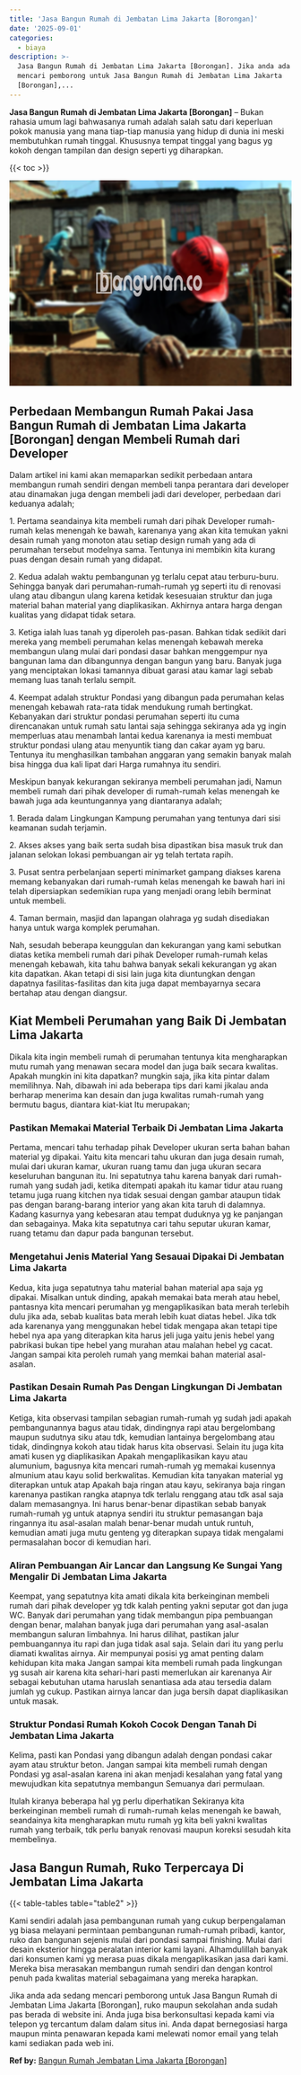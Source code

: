 ```yaml
---
title: 'Jasa Bangun Rumah di Jembatan Lima Jakarta [Borongan]'
date: '2025-09-01'
categories:
  - biaya
description: >-
  Jasa Bangun Rumah di Jembatan Lima Jakarta [Borongan]. Jika anda ada sedang
  mencari pemborong untuk Jasa Bangun Rumah di Jembatan Lima Jakarta
  [Borongan],...
---
```


**Jasa Bangun Rumah di Jembatan Lima Jakarta \[Borongan\]** – Bukan rahasia umum lagi bahwasanya rumah adalah salah satu dari keperluan pokok manusia yang mana tiap-tiap manusia yang hidup di dunia ini meski membutuhkan rumah tinggal. Khususnya tempat tinggal yang bagus yg kokoh dengan tampilan dan design seperti yg diharapkan.

{{< toc >}}

![Jasa Bangun Rumah di Jembatan Lima Jakarta [Borongan]](/images/borong-bangunan-10.png)

## Perbedaan Membangun Rumah Pakai Jasa Bangun Rumah di Jembatan Lima Jakarta \[Borongan\] dengan Membeli Rumah dari Developer

Dalam artikel ini kami akan memaparkan sedikit perbedaan antara membangun rumah sendiri dengan membeli tanpa perantara dari developer atau dinamakan juga dengan membeli jadi dari developer, perbedaan dari keduanya adalah;

1\. Pertama seandainya kita membeli rumah dari pihak Developer rumah-rumah kelas menengah ke bawah, karenanya yang akan kita temukan yakni desain rumah yang monoton atau setiap design rumah yang ada di perumahan tersebut modelnya sama. Tentunya ini membikin kita kurang puas dengan desain rumah yang didapat.

2\. Kedua adalah waktu pembangunan yg terlalu cepat atau terburu-buru. Sehingga banyak dari perumahan-rumah-rumah yg seperti itu di renovasi ulang atau dibangun ulang karena ketidak kesesuaian struktur dan juga material bahan material yang diaplikasikan. Akhirnya antara harga dengan kualitas yang didapat tidak setara.

3\. Ketiga ialah luas tanah yg diperoleh pas-pasan. Bahkan tidak sedikit dari mereka yang membeli perumahan kelas menengah kebawah mereka membangun ulang mulai dari pondasi dasar bahkan menggempur nya bangunan lama dan dibangunnya dengan bangun yang baru. Banyak juga yang menciptakan lokasi tamannya dibuat garasi atau kamar lagi sebab memang luas tanah terlalu sempit.

4\. Keempat adalah struktur Pondasi yang dibangun pada perumahan kelas menengah kebawah rata-rata tidak mendukung rumah bertingkat. Kebanyakan dari struktur pondasi perumahan seperti itu cuma direncanakan untuk rumah satu lantai saja sehingga sekiranya ada yg ingin memperluas atau menambah lantai kedua karenanya ia mesti membuat struktur pondasi ulang atau menyuntik tiang dan cakar ayam yg baru. Tentunya itu menghasilkan tambahan anggaran yang semakin banyak malah bisa hingga dua kali lipat dari Harga rumahnya itu sendiri.

Meskipun banyak kekurangan sekiranya membeli perumahan jadi, Namun membeli rumah dari pihak developer di rumah-rumah kelas menengah ke bawah juga ada keuntungannya yang diantaranya adalah;

1\. Berada dalam Lingkungan Kampung perumahan yang tentunya dari sisi keamanan sudah terjamin.

2\. Akses akses yang baik serta sudah bisa dipastikan bisa masuk truk dan jalanan selokan lokasi pembuangan air yg telah tertata rapih.

3\. Pusat sentra perbelanjaan seperti minimarket gampang diakses karena memang kebanyakan dari rumah-rumah kelas menengah ke bawah hari ini telah dipersiapkan sedemikian rupa yang menjadi orang lebih berminat untuk membeli.

4\. Taman bermain, masjid dan lapangan olahraga yg sudah disediakan hanya untuk warga komplek perumahan.

Nah, sesudah beberapa keunggulan dan kekurangan yang kami sebutkan diatas ketika membeli rumah dari pihak Developer rumah-rumah kelas menengah kebawah, kita tahu bahwa banyak sekali kekurangan yg akan kita dapatkan. Akan tetapi di sisi lain juga kita diuntungkan dengan dapatnya fasilitas-fasilitas dan kita juga dapat membayarnya secara bertahap atau dengan diangsur.

## Kiat Membeli Perumahan yang Baik Di Jembatan Lima Jakarta

Dikala kita ingin membeli rumah di perumahan tentunya kita mengharapkan mutu rumah yang menawan secara model dan juga baik secara kwalitas. Apakah mungkin ini kita dapatkan? mungkin saja, jika kita pintar dalam memilihnya. Nah, dibawah ini ada beberapa tips dari kami jikalau anda berharap menerima kan desain dan juga kwalitas rumah-rumah yang bermutu bagus, diantara kiat-kiat Itu merupakan;

### Pastikan Memakai Material Terbaik Di Jembatan Lima Jakarta

Pertama, mencari tahu terhadap pihak Developer ukuran serta bahan bahan material yg dipakai. Yaitu kita mencari tahu ukuran dan juga desain rumah, mulai dari ukuran kamar, ukuran ruang tamu dan juga ukuran secara keseluruhan bangunan itu. Ini sepatutnya tahu karena banyak dari rumah-rumah yang sudah jadi, ketika ditempati apakah itu kamar tidur atau ruang tetamu juga ruang kitchen nya tidak sesuai dengan gambar ataupun tidak pas dengan barang-barang interior yang akan kita taruh di dalamnya. Kadang kasurnya yang kebesaran atau tempat duduknya yg ke panjangan dan sebagainya. Maka kita sepatutnya cari tahu seputar ukuran kamar, ruang tetamu dan dapur pada bangunan tersebut.

### Mengetahui Jenis Material Yang Sesauai Dipakai Di Jembatan Lima Jakarta

Kedua, kita juga sepatutnya tahu material bahan material apa saja yg dipakai. Misalkan untuk dinding, apakah memakai bata merah atau hebel, pantasnya kita mencari perumahan yg mengaplikasikan bata merah terlebih dulu jika ada, sebab kualitas bata merah lebih kuat diatas hebel. Jika tdk ada karenanya yang menggunakan hebel tidak mengapa akan tetapi tipe hebel nya apa yang diterapkan kita harus jeli juga yaitu jenis hebel yang pabrikasi bukan tipe hebel yang murahan atau malahan hebel yg cacat. Jangan sampai kita peroleh rumah yang memkai bahan material asal-asalan.

### Pastikan Desain Rumah Pas Dengan Lingkungan Di Jembatan Lima Jakarta

Ketiga, kita observasi tampilan sebagian rumah-rumah yg sudah jadi apakah pembangunannya bagus atau tidak, dindingnya rapi atau bergelombang maupun sudutnya siku atau tdk, kemudian lantainya bergelombang atau tidak, dindingnya kokoh atau tidak harus kita observasi. Selain itu juga kita amati kusen yg diaplikasikan Apakah mengaplikasikan kayu atau alumunium, bagusnya kita mencari rumah-rumah yg memakai kusennya almunium atau kayu solid berkwalitas. Kemudian kita tanyakan material yg diterapkan untuk atap Apakah baja ringan atau kayu, sekiranya baja ringan karenanya pastikan rangka atapnya tdk terlalu renggang atau tdk asal saja dalam memasangnya. Ini harus benar-benar dipastikan sebab banyak rumah-rumah yg untuk atapnya sendiri itu struktur pemasangan baja ringannya itu asal-asalan malah benar-benar mudah untuk runtuh, kemudian amati juga mutu genteng yg diterapkan supaya tidak mengalami permasalahan bocor di kemudian hari.

### Aliran Pembuangan Air Lancar dan Langsung Ke Sungai Yang Mengalir Di Jembatan Lima Jakarta

Keempat, yang sepatutnya kita amati dikala kita berkeinginan membeli rumah dari pihak developer yg tdk kalah penting yakni seputar got dan juga WC. Banyak dari perumahan yang tidak membangun pipa pembuangan dengan benar, malahan banyak juga dari perumahan yang asal-asalan membangun saluran limbahnya. Ini harus dilihat, pastikan jalur pembuangannya itu rapi dan juga tidak asal saja. Selain dari itu yang perlu diamati kwalitas airnya. Air mempunyai posisi yg amat penting dalam kehidupan kita maka Jangan sampai kita membeli rumah pada lingkungan yg susah air karena kita sehari-hari pasti memerlukan air karenanya Air sebagai kebutuhan utama haruslah senantiasa ada atau tersedia dalam jumlah yg cukup. Pastikan airnya lancar dan juga bersih dapat diaplikasikan untuk masak.

### Struktur Pondasi Rumah Kokoh Cocok Dengan Tanah Di Jembatan Lima Jakarta

Kelima, pasti kan Pondasi yang dibangun adalah dengan pondasi cakar ayam atau struktur beton. Jangan sampai kita membeli rumah dengan Pondasi yg asal-asalan karena ini akan menjadi kesalahan yang fatal yang mewujudkan kita sepatutnya membangun Semuanya dari permulaan.

Itulah kiranya beberapa hal yg perlu diperhatikan Sekiranya kita berkeinginan membeli rumah di rumah-rumah kelas menengah ke bawah, seandainya kita mengharapkan mutu rumah yg kita beli yakni kwalitas rumah yang terbaik, tdk perlu banyak renovasi maupun koreksi sesudah kita membelinya.

## Jasa Bangun Rumah, Ruko Terpercaya Di Jembatan Lima Jakarta

{{< table-tables table="table2" >}}

Kami sendiri adalah jasa pembangunan rumah yang cukup berpengalaman yg biasa melayani permintaan pembangunan rumah-rumah pribadi, kantor, ruko dan bangunan sejenis mulai dari pondasi sampai finishing. Mulai dari desain eksterior hingga peralatan interior kami layani. Alhamdulillah banyak dari konsumen kami yg merasa puas dikala mengaplikasikan jasa dari kami. Mereka bisa merasakan membangun rumah sendiri dan dengan kontrol penuh pada kwalitas material sebagaimana yang mereka harapkan.

Jika anda ada sedang mencari pemborong untuk Jasa Bangun Rumah di Jembatan Lima Jakarta \[Borongan\], ruko maupun sekolahan anda sudah pas berada di website ini. Anda juga bisa berkonsultasi kepada kami via telepon yg tercantum dalam dalam situs ini. Anda dapat bernegosiasi harga maupun minta penawaran kepada kami melewati nomor email yang telah kami sediakan pada web ini.

**Ref by:** [Bangun Rumah Jembatan Lima Jakarta [Borongan]](https://id.wikipedia.org/wiki/Bangun)
